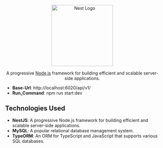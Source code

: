 <p align="center">
  <a href="http://nestjs.com/" target="blank"><img src="https://nestjs.com/img/logo-small.svg" width="200" alt="Nest Logo" /></a>
</p>

[circleci-image]: https://img.shields.io/circleci/build/github/nestjs/nest/master?token=abc123def456
[circleci-url]: https://circleci.com/gh/nestjs/nest

  <p align="center">A progressive <a href="http://nodejs.org" target="_blank">Node.js</a> framework for building efficient and scalable server-side applications.</p>

- **Base-Url**: http://localhost:6020/api/v1/
- **Run_Command**: npm run start:dev

## Technologies Used

- **NestJS**: A progressive Node.js framework for building efficient and scalable server-side applications.
- **MySQL**: A popular relational database management system.
- **TypeORM**: An ORM for TypeScript and JavaScript that supports various SQL databases.  